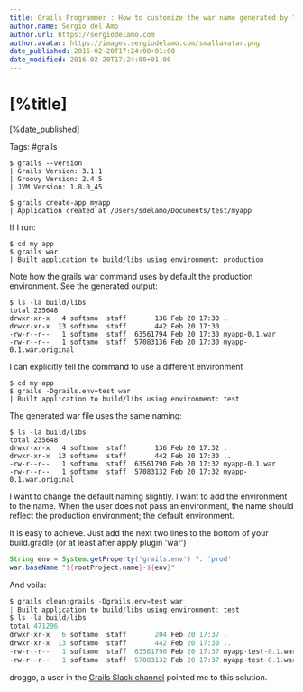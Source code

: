 ```yaml
---
title: Grails Programmer : How to customize the war name generated by "grails war" command?
author.name: Sergio del Amo
author.url: https://sergiodelamo.com
author.avatar: https://images.sergiodelamo.com/smallavatar.png 
date_published: 2016-02-20T17:24:00+01:00
date_modified: 2016-02-20T17:24:00+01:00
---
```


# [%title]

[%date_published]

Tags: #grails

```
$ grails --version
| Grails Version: 3.1.1
| Groovy Version: 2.4.5
| JVM Version: 1.8.0_45
```

```
$ grails create-app myapp
| Application created at /Users/sdelamo/Documents/test/myapp
```

If I run:

```
$ cd my app
$ grails war
| Built application to build/libs using environment: production
```

Note how the grails war command uses by default the production environment. See the generated output:

```
$ ls -la build/libs
total 235648
drwxr-xr-x   4 softamo  staff       136 Feb 20 17:30 .
drwxr-xr-x  13 softamo  staff       442 Feb 20 17:30 ..
-rw-r--r--   1 softamo  staff  63561794 Feb 20 17:30 myapp-0.1.war
-rw-r--r--   1 softamo  staff  57083136 Feb 20 17:30 myapp-0.1.war.original
```

I can explicitly tell the command to use a different environment

```
$ cd my app
$ grails -Dgrails.env=test war
| Built application to build/libs using environment: test
```

The generated war file uses the same naming:

```
$ ls -la build/libs
total 235648
drwxr-xr-x   4 softamo  staff       136 Feb 20 17:32 .
drwxr-xr-x  13 softamo  staff       442 Feb 20 17:30 ..
-rw-r--r--   1 softamo  staff  63561790 Feb 20 17:32 myapp-0.1.war
-rw-r--r--   1 softamo  staff  57083132 Feb 20 17:32 myapp-0.1.war.original
```

I want to change the default naming slightly. I want to add the environment to the name. When the user does not pass an environment, the name should reflect the production environment; the default environment.

It is easy to achieve. Just add the next two lines to the bottom of your build.gradle (or at least after apply plugin 'war')

```groovy
String env = System.getProperty('grails.env') ?: 'prod'
war.baseName "${rootProject.name}-${env}"
```

And voila:

```groovy
$ grails clean;grails -Dgrails.env=test war
| Built application to build/libs using environment: test
$ ls -la build/libs
total 471296
drwxr-xr-x   6 softamo  staff       204 Feb 20 17:37 .
drwxr-xr-x  13 softamo  staff       442 Feb 20 17:30 ..
-rw-r--r--   1 softamo  staff  63561790 Feb 20 17:37 myapp-test-0.1.war
-rw-r--r--   1 softamo  staff  57083132 Feb 20 17:37 myapp-test-0.1.war.original
```

droggo, a user in the [Grails Slack channel](http://slack-signup.grails.org/) pointed me to this solution.


